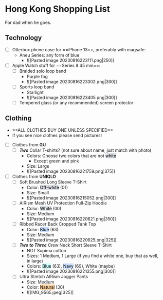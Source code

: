 # Hong Kong Shopping List
For dad when he goes.

## Technology
- [ ] Otterbox phone case for ==iPhone 13==, preferably with magsafe:
	- Aneu Series: any form of blue
		- ![[Pasted image 20230816223111.png|250]]
- [ ] Apple Watch stuff for ==Series 8 45 mm==:
	- [ ] Braided solo loop band
		- Purple fog
		- ![[Pasted image 20230816223302.png|300]]
	- [ ] Sports loop band
		- Starlight
		- ![[Pasted image 20230816223405.png|300]]
	- [ ] Tempered glass (or any recommended) screen protector

## Clothing
- ==ALL CLOTHES BUY ONE UNLESS SPECIFIED==
- If you see nice clothes please send pictures!
- [ ] Clothes from **GU**
	- [ ] ***Two*** Collar T-shirts? (not sure about name, just match with photo)
		- Colors: Choose two colors that are not <mark style="background: #CACFD9A6;">white</mark>
			- Except green and pink
		- Size: Large
		- ![[Pasted image 20230816221759.png|375]]
- [ ] Clothes from **UNIQLO**
	- [ ] Soft Brushed Long Sleeve T-Shirt
		- Color: <mark style="background: #CACFD9A6;">Off-white</mark> (01)
		- Size: Small
		- ![[Pasted image 20230816215052.png|300]]
	- [ ] AIRism Mesh UV Protection Full-Zip Hoodie
		- Color: <mark style="background: #CACFD9A6;">White</mark> (00)
		- Size: Medium
		- ![[Pasted image 20230816220821.png|350]]
	- [ ] Ribbed Racer Back Cropped Tank Top
		- Color: <mark style="background: #ADCCFFA6;">Blue</mark> (63)
		- Size: Medium
		- ![[Pasted image 20230816220925.png|325]]
	- [ ] ***Two to Three*** Crew Neck Short Sleeve T-Shirt
		- NOT Supima cotton
		- Sizes: 1 Medium, 1 Large (if you find a white one, buy that as well, in large)
		- Colors: <mark style="background: #ABF7F7A6;">Blue</mark> (63), <mark style="background: #ADCCFFA6;">Navy</mark> (69), White (maybe)
		- ![[Pasted image 20230816221355.png|300]]
	- [ ] Ultra Stretch AIRism Jogger Pants
		- Size: Medium
		- Color: <mark style="background: #FFB86CA6;">Natural</mark> (30)
		- ![[IMG_9565.jpeg|325]]